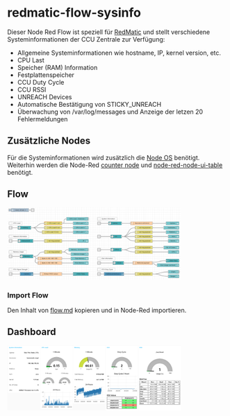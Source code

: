 # redmatic-flow-sysinfo

Dieser Node Red Flow ist speziell für [RedMatic](https://github.com/hobbyquaker/RedMatic) und stellt verschiedene Systeminformationen der CCU Zentrale zur Verfügung:

- Allgemeine Systeminformationen wie hostname, IP, kernel version, etc.
- CPU Last
- Speicher (RAM) Information
- Festplattenspeicher
- CCU Duty Cycle
- CCU RSSI
- UNREACH Devices
- Automatische Bestätigung von STICKY_UNREACH
- Überwachung von /var/log/messages und Anzeige der letzen 20 Fehlermeldungen

## Zusätzliche Nodes

Für die Systeminformationen wird zusätzlich die [Node OS](https://flows.nodered.org/node/node-red-contrib-os) benötigt.
Weiterhin werden die Node-Red [counter node](https://flows.nodered.org/node/node-red-contrib-counter) und [node-red-node-ui-table](https://flows.nodered.org/node/node-red-node-ui-table) benötigt.

## Flow

<img src="https://raw.githubusercontent.com/Sineos/redmatic-flow-sysinfo/master/src_readme/flow.png" width="400"/>

### Import Flow

Den Inhalt von [flow.md](https://raw.githubusercontent.com/Sineos/redmatic-flow-sysinfo/master/flow.md) kopieren und in Node-Red importieren.

## Dashboard

<img src="https://raw.githubusercontent.com/Sineos/redmatic-flow-sysinfo/master/src_readme/dash.png" width="400"/>
